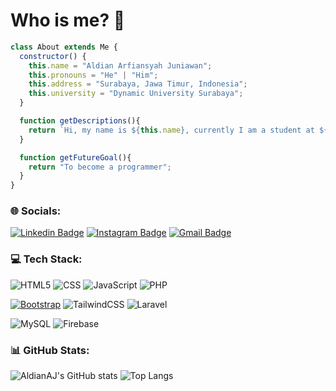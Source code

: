 # Who is me? 🤨

```javascript
class About extends Me {
  constructor() {
    this.name = "Aldian Arfiansyah Juniawan";
    this.pronouns = "He" | "Him";
    this.address = "Surabaya, Jawa Timur, Indonesia";
    this.university = "Dynamic University Surabaya";
  }

  function getDescriptions(){
    return `Hi, my name is ${this.name}, currently I am a student at ${this.university}. I enjoy when writing code, because it's like playing a game`;
  }

  function getFutureGoal(){
    return "To become a programmer";
  }
}
```


### 🌐 Socials:
[![Linkedin Badge](https://img.shields.io/badge/LinkedIn-0077B5?style=for-the-badge&logo=linkedin&logoColor=white)]() 
[![Instagram Badge](https://img.shields.io/badge/Instagram-E4405F?style=for-the-badge&logo=instagram&logoColor=white)](https://www.instagram.com/aldian_aj/) 
[![Gmail Badge](https://img.shields.io/badge/EMAIL-FE7A16?style=for-the-badge&logo=gmail&logoColor=white)](mailto:aldianarfiansyah@gmail.com)

### 💻 Tech Stack:
![HTML5](https://img.shields.io/badge/html5-%23E34F26.svg?style=for-the-badge&logo=html5&logoColor=white) 
![CSS](https://img.shields.io/badge/css-%231572B6.svg?style=for-the-badge&logo=css3&logoColor=white)
![JavaScript](https://img.shields.io/badge/javascript-%23323330.svg?style=for-the-badge&logo=javascript&logoColor=%23F7DF1E) 
![PHP](https://img.shields.io/badge/php-%23777BB4.svg?style=for-the-badge&logo=php&logoColor=white) 

[![Bootstrap](https://img.shields.io/badge/Bootstrap-563D7C?style=for-the-badge&logo=bootstrap&logoColor=white)](https://getbootstrap.com)
![TailwindCSS](https://img.shields.io/badge/tailwindcss-%2338B2AC.svg?style=for-the-badge&logo=tailwind-css&logoColor=white)
![Laravel](https://img.shields.io/badge/laravel-%23FF2D20.svg?style=for-the-badge&logo=laravel&logoColor=white)  
 
![MySQL](https://img.shields.io/badge/mysql-%2300f.svg?style=for-the-badge&logo=mysql&logoColor=white)
![Firebase](https://img.shields.io/badge/Firebase-ffcc2f?style=for-the-badge&logo=firebase&logoColor=f59f2c)

### 📊 GitHub Stats:
![AldianAJ's GitHub stats](https://github-readme-stats.vercel.app/api?username=AldianAJ&show_icons=true&theme=graywhite)
![Top Langs](https://github-readme-stats.vercel.app/api/top-langs/?username=AldianAJ&layout=compact)
